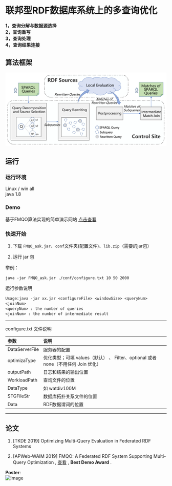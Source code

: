 # 联邦型RDF数据库系统上的多查询优化

**1，查询分解与数据源选择**\
**2，查询重写**\
**3，查询处理**\
**4，查询结果连接**



## 算法框架

![image](https://github.com/QiGe57/FMQO/blob/master/resources/fmqo_framework.png?raw=true)

## 运行
### 运行环境

Linux / win all \
java 1.8

### Demo
基于FMQO算法实现的简单演示网站
[点击查看](http://39.98.70.144:8088/FMQO)


### 快速开始
1. 下载 `FMQO_ask.jar`、`conf`文件夹(配置文件)、`lib.zip`（需要的jar包）

2. 运行 jar 包

举例：
```
java -jar FMQO_ask.jar ./conf/configure.txt 10 50 2000
```

运行参数说明
```
Usage:java -jar xx.jar <configureFile> <windowSize> <queryNum> <joinNum>
<queryNum> : the number of queries
<joinNum> : the number of intermediate result
```

---

configure.txt 文件说明

| 参数 | 说明  |
| :------------ | :------------ |
| DataServerFile  |  服务器的配置 |
|  optimizaType |  优化类型；可填 values（默认） 、 Filter、optional 或者 none（不用任何 Join 优化） |
|outputPath | 日志和结果的输出位置 |
| WorkloadPath| 查询文件的位置 |
|DataType | 如 watdiv100M |
|STGFileStr |数据库拓扑关系文件的位置 |
|Data | RDF数据谓词的位置 |
 

---

## 论文
1. [TKDE 2019] Optimizing Multi-Query Evaluation in Federated RDF Systems

2. [APWeb-WAIM 2019] FMQO: A Federated RDF System Supporting Multi-Query Optimization  , [查看](https://link.springer.com/chapter/10.1007/978-3-030-26075-0_30) , **Best Demo Award** .

**Poster**:\
![image](https://github.com/QiGe57/MultiQueryOptimization/blob/master/resources/FMQO_poster1.jpg?raw=true)
